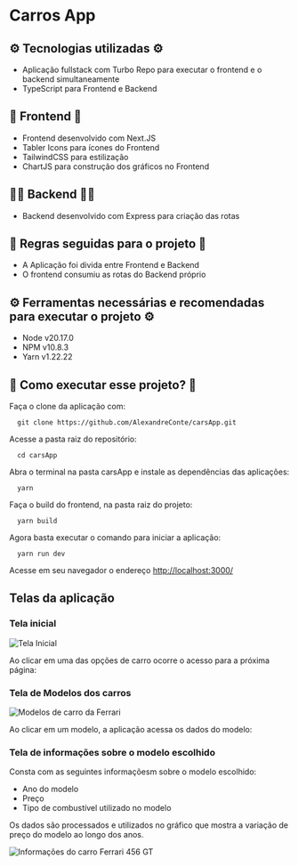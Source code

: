 # Carros App

## ⚙️ Tecnologias utilizadas ⚙️
- Aplicação fullstack com Turbo Repo para executar o frontend e o backend simultaneamente
- TypeScript para Frontend e Backend

## 💎 Frontend 💎
- Frontend desenvolvido com Next.JS
- Tabler Icons para ícones do Frontend
- TailwindCSS para estilização
- ChartJS para construção dos gráficos no Frontend

## 🧑‍💻 Backend 🧑‍💻
- Backend desenvolvido com Express para criação das rotas

## 📐 Regras seguidas para o projeto 📐
- A Aplicação foi divida entre Frontend e Backend
- O frontend consumiu as rotas do Backend próprio

## ⚙️ Ferramentas necessárias e recomendadas para executar o projeto ⚙️
- Node v20.17.0
- NPM v10.8.3
- Yarn v1.22.22

## 🧐 Como executar esse projeto? 🧐
Faça o clone da aplicação com:
```
  git clone https://github.com/AlexandreConte/carsApp.git
```

Acesse a pasta raiz do repositório:
```
  cd carsApp
```

Abra o terminal na pasta carsApp e instale as dependências das aplicações:
```
  yarn
```

Faça o build do frontend, na pasta raiz do projeto:
```
  yarn build
```

Agora basta executar o comando para iniciar a aplicação:
```
  yarn run dev
```

Acesse em seu navegador o endereço
<a href="http://localhost:3000/">
  http://localhost:3000/
</a>

## Telas da aplicação

### Tela inicial
![Tela Inicial](tela-inicial.png)

Ao clicar em uma das opções de carro ocorre o acesso para a próxima página:
### Tela de Modelos dos carros
![Modelos de carro da Ferrari](ferrari-models.png)

Ao clicar em um modelo, a aplicação acessa os dados do modelo:
### Tela de informações sobre o modelo escolhido
Consta com as seguintes informaçõesm sobre o modelo escolhido:
- Ano do modelo
- Preço
- Tipo de combustível utilizado no modelo

Os dados são processados e utilizados no gráfico que mostra a variação de preço do modelo ao longo dos anos.

![Informações do carro Ferrari 456 GT](ferrari-456-gt.png)
